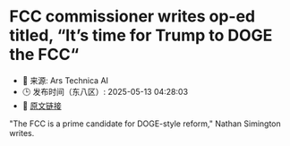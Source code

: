 # FCC commissioner writes op-ed titled, “It’s time for Trump to DOGE the FCC“
- 📅 来源: Ars Technica AI
- 🕒 发布时间（东八区）: 2025-05-13 04:28:03
- 🔗 [原文链接](https://arstechnica.com/tech-policy/2025/05/fcc-republican-wants-to-doge-the-fcc-give-money-to-elon-musks-starlink/)

"The FCC is a prime candidate for DOGE-style reform," Nathan Simington writes.